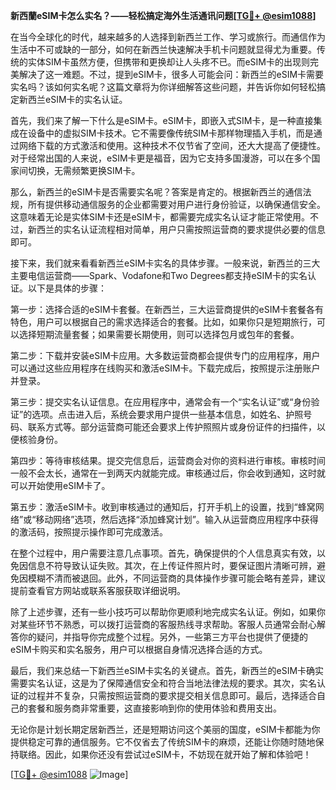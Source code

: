 **新西蘭eSIM卡怎么实名？——轻松搞定海外生活通讯问题[[TG💪+ @esim1088](https://t.me/s/esim1088)]**

在当今全球化的时代，越来越多的人选择到新西兰工作、学习或旅行。而通信作为生活中不可或缺的一部分，如何在新西兰快速解决手机卡问题就显得尤为重要。传统的实体SIM卡虽然方便，但携带和更换却让人头疼不已。而eSIM卡的出现则完美解决了这一难题。不过，提到eSIM卡，很多人可能会问：新西兰的eSIM卡需要实名吗？该如何实名呢？这篇文章将为你详细解答这些问题，并告诉你如何轻松搞定新西兰eSIM卡的实名认证。

首先，我们来了解一下什么是eSIM卡。eSIM卡，即嵌入式SIM卡，是一种直接集成在设备中的虚拟SIM卡技术。它不需要像传统SIM卡那样物理插入手机，而是通过网络下载的方式激活和使用。这种技术不仅节省了空间，还大大提高了便捷性。对于经常出国的人来说，eSIM卡更是福音，因为它支持多国漫游，可以在多个国家间切换，无需频繁更换SIM卡。

那么，新西兰的eSIM卡是否需要实名呢？答案是肯定的。根据新西兰的通信法规，所有提供移动通信服务的企业都需要对用户进行身份验证，以确保通信安全。这意味着无论是实体SIM卡还是eSIM卡，都需要完成实名认证才能正常使用。不过，新西兰的实名认证流程相对简单，用户只需按照运营商的要求提供必要的信息即可。

接下来，我们就来看看新西兰eSIM卡实名的具体步骤。一般来说，新西兰的三大主要电信运营商——Spark、Vodafone和Two Degrees都支持eSIM卡的实名认证。以下是具体的步骤：

第一步：选择合适的eSIM卡套餐。在新西兰，三大运营商提供的eSIM卡套餐各有特色，用户可以根据自己的需求选择适合的套餐。比如，如果你只是短期旅行，可以选择短期流量套餐；如果需要长期使用，则可以选择包月或包年的套餐。

第二步：下载并安装eSIM卡应用。大多数运营商都会提供专门的应用程序，用户可以通过这些应用程序在线购买和激活eSIM卡。下载完成后，按照提示注册账户并登录。

第三步：提交实名认证信息。在应用程序中，通常会有一个“实名认证”或“身份验证”的选项。点击进入后，系统会要求用户提供一些基本信息，如姓名、护照号码、联系方式等。部分运营商可能还会要求上传护照照片或身份证件的扫描件，以便核验身份。

第四步：等待审核结果。提交完信息后，运营商会对你的资料进行审核。审核时间一般不会太长，通常在一到两天内就能完成。审核通过后，你会收到通知，这时就可以开始使用eSIM卡了。

第五步：激活eSIM卡。收到审核通过的通知后，打开手机上的设置，找到“蜂窝网络”或“移动网络”选项，然后选择“添加蜂窝计划”。输入从运营商应用程序中获得的激活码，按照提示操作即可完成激活。

在整个过程中，用户需要注意几点事项。首先，确保提供的个人信息真实有效，以免因信息不符导致认证失败。其次，在上传证件照片时，要保证图片清晰可辨，避免因模糊不清而被退回。此外，不同运营商的具体操作步骤可能会略有差异，建议提前查看官方网站或联系客服获取详细说明。

除了上述步骤，还有一些小技巧可以帮助你更顺利地完成实名认证。例如，如果你对某些环节不熟悉，可以拨打运营商的客服热线寻求帮助。客服人员通常会耐心解答你的疑问，并指导你完成整个过程。另外，一些第三方平台也提供了便捷的eSIM卡购买和实名服务，用户可以根据自身情况选择合适的方式。

最后，我们来总结一下新西兰eSIM卡实名的关键点。首先，新西兰的eSIM卡确实需要实名认证，这是为了保障通信安全和符合当地法律法规的要求。其次，实名认证的过程并不复杂，只需按照运营商的要求提交相关信息即可。最后，选择适合自己的套餐和服务商非常重要，这直接影响到你的使用体验和费用支出。

无论你是计划长期定居新西兰，还是短期访问这个美丽的国度，eSIM卡都能为你提供稳定可靠的通信服务。它不仅省去了传统SIM卡的麻烦，还能让你随时随地保持联络。因此，如果你还没有尝试过eSIM卡，不妨现在就开始了解和体验吧！

[[TG💪+ @esim1088](https://t.me/s/esim1088) ![Image](https://i.postimg.cc/4NQfJmqS/Snipaste-2025-05-13-00-14-12.png)]